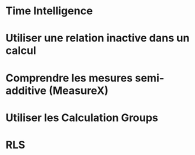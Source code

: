 # Time Intelligence 

# Utiliser une relation inactive dans un calcul

# Comprendre les mesures semi-additive (MeasureX)

# Utiliser les Calculation Groups

# RLS 
